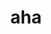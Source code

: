 ---
category: 3-letters
denotation: null
name: aha
reference_link: https://www.etymonline.com/word/aha
root_language: null
root_name: null
title: aha
type: free
word_sums:
- respelling: aha
  sum: 'Aha + '
---